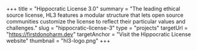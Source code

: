 +++
title = "Hippocratic License 3.0"
summary = "The leading ethical source license, HL3 features a modular structure that lets open source communities customize the license to reflect their particular values and challenges."
slug = "hippocratic-license-3"
type = "projects"
targetUrl = "https://firstdonoharm.dev"
targetAnchor = "Visit the Hippocratic License website"
thumbnail = "hl3-logo.png"
+++
